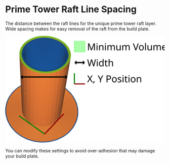 Prime Tower Raft Line Spacing
====
The distance between the raft lines for the unique prime tower raft layer. Wide spacing makes for easy removal of the raft from the build plate.

![Prime Tower Base Slope](../images/prime_tower_56.svg)

You can modify these settings to avoid over-adhesion that may damage your build plate.